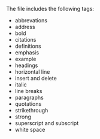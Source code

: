 The file includes the following tags:
- abbrevations
- address
- bold
- citations
- definitions
- emphasis
- example
- headings
- horizontal line
- insert and delete
- italic
- line breaks
- paragraphs
- quotations
- strikethrough
- strong
- superscript and subscript
- white space
